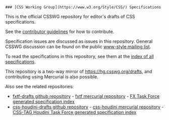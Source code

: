     ### [CSS Working Group](https://www.w3.org/Style/CSS/) Specifications

This is the official CSSWG repository for editor's drafts of CSS specifications.

See the [contributor guidelines](CONTRIBUTING.md) for how to contribute.

Specification issues are discussed as issues in this repository.
General CSSWG discussion can be found on the public
[www-style mailing list](https://lists.w3.org/Archives/Public/www-style/).

To read the specifications in this repository, see them at the
[index of all specifications](https://drafts.csswg.org/).

This repository is a two-way mirror of https://hg.csswg.org/drafts, and
contributing using Mercurial is also possible.

Also see the related repositories:
* [fxtf-drafts github repository](https://github.com/w3c/fxtf-drafts/) - [fxtf mercurial repository](https://hg.fxtf.org/drafts/) - [FX Task Force generated specification index](https://drafts.fxtf.org/)
* [css-houdini-drafts github repository](https://github.com/w3c/css-houdini-drafts/) - [css-houdini mercurial repository](https://hg.css-houdini.org/drafts/) - [CSS-TAG Houdini Task Force generated specification index](https://drafts.css-houdini.org/)
